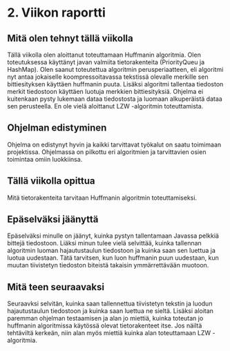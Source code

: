 # 2. Viikon raportti

## Mitä olen tehnyt tällä viikolla

Tällä viikolla olen aloittanut toteuttamaan Huffmanin algoritmia. Olen toteutuksessa käyttänyt javan valmiita tietorakenteita (PriorityQueu ja HashMap). Olen saanut toteutettua algoritmin perusperiaatteen, eli algoritmi nyt antaa jokaiselle koompressoitavassa tekstissä olevalle merkille sen bittiesityksen käyttäen huffmanin puuta. Lisäksi algoritmi tallentaa tiedoston merkit tiedostoon käyttäen luotuja merkkien bittiesityksiä. Ohjelma ei kuitenkaan pysty lukemaan dataa tiedostosta ja luomaan alkuperäistä dataa sen perusteella. En ole vielä aloittanut LZW -algoritmin toteuttamista.

## Ohjelman edistyminen

Ohjelma on edistynyt hyvin ja kaikki tarvittavat työkalut on saatu toimimaan projektissa. Ohjelmassa on pilkottu eri algoritmien ja tarvittavien osien toimintaa omiin luokkiinsa.

## Tällä viikolla opittua

Mitä tietorakenteita tarvitaan Huffmanin algoritmin toteuttamiseksi.

## Epäselväksi jäänyttä

Epäselväksi minulle on jäänyt, kuinka pystyn tallentamaan Javassa pelkkiä bittejä tiedostoon. Liäksi minun tulee vielä selvittää, kuinka tallennan algoritmin luoman hajautustaulun tiedostoon ja kuinka saan sen luettua ja luotua uudestaan. Tätä tarvitsen, kun luon huffmanin puun uudestaan, kun muutan tiivistetyn tiedoston biteistä takaisin ymmärrettävään muotoon.

## Mitä teen seuraavaksi

Seuraavksi selvitän, kuinka saan tallennettua tiivistetyn tekstin ja luodun hajautustaulun tiedostoon ja kuinka saan luettua ne sieltä. Lisäksi aloitan paremman ohjelman testaamisen ja alan jo miettiä, kuinka toteutan jo huffmanin algoritmissa käytössä olevat tietorakenteet itse. Jos näiltä tehtäviltä kerkeän, niin alan myös miettiä kuinka alan toteuttamaan LZW -algoritmia.
